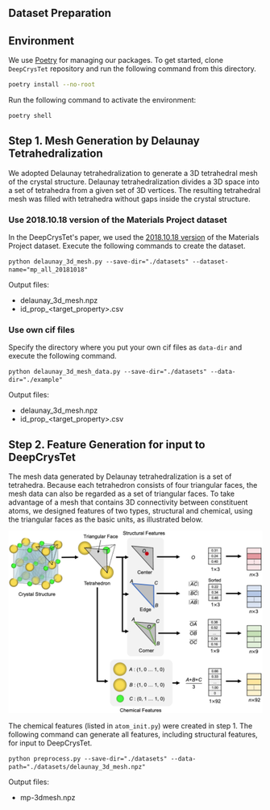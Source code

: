 ## Dataset Preparation

## Environment

We use [Poetry](https://python-poetry.org/) for managing our packages.
To get started, clone `DeepCrysTet` repository and run the following command from this directory.

```bash
poetry install --no-root
```

Run the following command to activate the environment:

```bash
poetry shell
```

## Step 1. Mesh Generation by Delaunay Tetrahedralization

We adopted Delaunay tetrahedralization to generate a 3D tetrahedral mesh of the crystal structure.
Delaunay tetrahedralization divides a 3D space into a set of tetrahedra from a given set of 3D vertices.
The resulting tetrahedral mesh was filled with tetrahedra without gaps inside the crystal structure.

### Use 2018.10.18 version of the Materials Project dataset

In the DeepCrysTet's paper, we used the [2018.10.18 version](https://figshare.com/articles/dataset/Materials_Project_Data/7227749) of the Materials Project dataset.
Execute the following commands to create the dataset.

```
python delaunay_3d_mesh.py --save-dir="./datasets" --dataset-name="mp_all_20181018"
```

Output files:
- delaunay_3d_mesh.npz
- id_prop_<target_property>.csv

### Use own cif files

Specify the directory where you put your own cif files as `data-dir` and execute the following command.

```
python delaunay_3d_mesh_data.py --save-dir="./datasets" --data-dir="./example"
```

Output files:
- delaunay_3d_mesh.npz
- id_prop_<target_property>.csv

## Step 2. Feature Generation for input to DeepCrysTet

The mesh data generated by Delaunay tetrahedralization is a set of tetrahedra.
Because each tetrahedron consists of four triangular faces, the mesh data can also be regarded as a set of triangular faces.
To take advantage of a mesh that contains 3D connectivity between constituent atoms, we designed features of two types, structural and chemical, using the triangular faces as the basic units, as illustrated below.

<img src="../docs/images/mesh_features.png" alt="model-architecture" width="700">

The chemical features (listed in `atom_init.py`) were created in step 1.
The following command can generate all features, including structural features, for input to DeepCrysTet.

```
python preprocess.py --save-dir="./datasets" --data-path="./datasets/delaunay_3d_mesh.npz"
```

Output files:
- mp-3dmesh.npz
